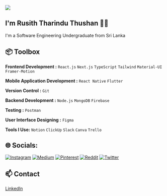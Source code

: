[![](https://visitcount.itsvg.in/api?id=RusithTharindu&icon=6&color=6)](https://visitcount.itsvg.in)



## I'm Rusith Tharindu Thushan 👋🏽  

I'm a Software Engineering Undergraduate from Sri Lanka 
 
## 📦 Toolbox

**Frontend Development :** `React.js` `Next.js` `TypeScript` `Tailwind`  `Material-UI` `Framer-Motion`

**Mobile Application Development :** `React Native` `Flutter`
 
**Version Control :** `Git`

**Backend Development :** `Node.js` `MongoDB` `Firebase` 

**Testing :**  `Postman`

**User Interface Designing :** `Figma`

**Tools I Use:** `Notion` `ClickUp` `Slack` `Canva` `Trello`
 
## 🌐 Socials:
[![Instagram](https://img.shields.io/badge/Instagram-%23E4405F.svg?logo=Instagram&logoColor=white)](https://instagram.com/ruziya66_) [![Medium](https://img.shields.io/badge/Medium-12100E?logo=medium&logoColor=white)](https://medium.com/@rusiththarindu2) [![Pinterest](https://img.shields.io/badge/Pinterest-%23E60023.svg?logo=Pinterest&logoColor=white)](https://pinterest.com/ruziya66_) [![Reddit](https://img.shields.io/badge/Reddit-%23FF4500.svg?logo=Reddit&logoColor=white)](https://reddit.com/user/RuZiya66) [![Twitter](https://img.shields.io/badge/Twitter-%231DA1F2.svg?logo=Twitter&logoColor=white)](https://twitter.com/ruziya66_) 

## 📫 Contact

[LinkedIn](https://www.linkedin.com/in/rusith-tharindu-thushan-9ab16316b/)
